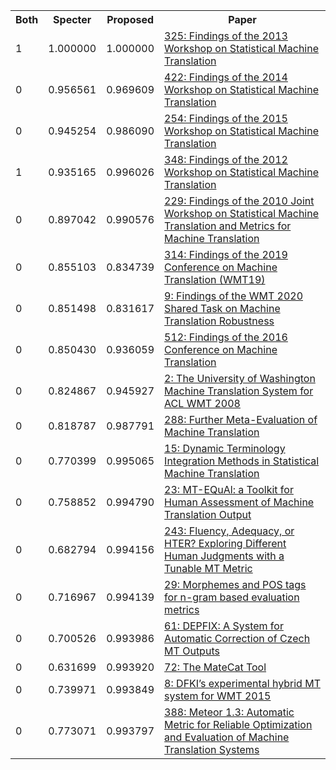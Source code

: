 <html><table><tr>
<th>Both</th>
<th>Specter</th>
<th>Proposed</th>
<th>Paper</th>
</tr>
<tr>
<td>1</td>
<td>1.000000</td>
<td>1.000000</td>
<td><a href="https://www.semanticscholar.org/paper/7de66a09cd23f05859a95fa55616b515acab71e9">325: Findings of the 2013 Workshop on Statistical Machine Translation</a></td>
</tr>
<tr>
<td>0</td>
<td>0.956561</td>
<td>0.969609</td>
<td><a href="https://www.semanticscholar.org/paper/5ec85a0d88adcc4344bb5cc81b0d1aef9bcd8dcc">422: Findings of the 2014 Workshop on Statistical Machine Translation</a></td>
</tr>
<tr>
<td>0</td>
<td>0.945254</td>
<td>0.986090</td>
<td><a href="https://www.semanticscholar.org/paper/feb420a4ac7c5719d51480053cd3e8669d5f2062">254: Findings of the 2015 Workshop on Statistical Machine Translation</a></td>
</tr>
<tr>
<td>1</td>
<td>0.935165</td>
<td>0.996026</td>
<td><a href="https://www.semanticscholar.org/paper/cd17f62533ed110e6b31979f18680a4c6feb15a5">348: Findings of the 2012 Workshop on Statistical Machine Translation</a></td>
</tr>
<tr>
<td>0</td>
<td>0.897042</td>
<td>0.990576</td>
<td><a href="https://www.semanticscholar.org/paper/da6918ed87095d1313bd20606a934f899d4084b0">229: Findings of the 2010 Joint Workshop on Statistical Machine Translation and Metrics for Machine Translation</a></td>
</tr>
<tr>
<td>0</td>
<td>0.855103</td>
<td>0.834739</td>
<td><a href="https://www.semanticscholar.org/paper/ea3e18c7b10a137d495054682c055a80b5be768c">314: Findings of the 2019 Conference on Machine Translation (WMT19)</a></td>
</tr>
<tr>
<td>0</td>
<td>0.851498</td>
<td>0.831617</td>
<td><a href="https://www.semanticscholar.org/paper/c204d40384d39c59cd7249bde4cd8615972acaac">9: Findings of the WMT 2020 Shared Task on Machine Translation Robustness</a></td>
</tr>
<tr>
<td>0</td>
<td>0.850430</td>
<td>0.936059</td>
<td><a href="https://www.semanticscholar.org/paper/1a327709cc53ff9e52454e50a643abf4a0ac92af">512: Findings of the 2016 Conference on Machine Translation</a></td>
</tr>
<tr>
<td>0</td>
<td>0.824867</td>
<td>0.945927</td>
<td><a href="https://www.semanticscholar.org/paper/52cd0c0a6d83c3eb9cce0674a8b05f8b020a18c5">2: The University of Washington Machine Translation System for ACL WMT 2008</a></td>
</tr>
<tr>
<td>0</td>
<td>0.818787</td>
<td>0.987791</td>
<td><a href="https://www.semanticscholar.org/paper/be9bca1e9b0192fc49b316f2701242b50d98d456">288: Further Meta-Evaluation of Machine Translation</a></td>
</tr>
<tr>
<td>0</td>
<td>0.770399</td>
<td>0.995065</td>
<td><a href="https://www.semanticscholar.org/paper/5f67b16fc05d7ae3aa4413db40a07fdb9dd7f0af">15: Dynamic Terminology Integration Methods in Statistical Machine Translation</a></td>
</tr>
<tr>
<td>0</td>
<td>0.758852</td>
<td>0.994790</td>
<td><a href="https://www.semanticscholar.org/paper/bf0267c5d0067b1dfcd2659a198a3dd4037dc71e">23: MT-EQuAl: a Toolkit for Human Assessment of Machine Translation Output</a></td>
</tr>
<tr>
<td>0</td>
<td>0.682794</td>
<td>0.994156</td>
<td><a href="https://www.semanticscholar.org/paper/58b543783ed43edaa57b1b3a3c4ea81b5b23aad9">243: Fluency, Adequacy, or HTER? Exploring Different Human Judgments with a Tunable MT Metric</a></td>
</tr>
<tr>
<td>0</td>
<td>0.716967</td>
<td>0.994139</td>
<td><a href="https://www.semanticscholar.org/paper/6c2078453d6daab6a129fdfd79b3eaa36882942a">29: Morphemes and POS tags for n-gram based evaluation metrics</a></td>
</tr>
<tr>
<td>0</td>
<td>0.700526</td>
<td>0.993986</td>
<td><a href="https://www.semanticscholar.org/paper/3be210bb67fa9d080eeba387cf3cf73a665c2c00">61: DEPFIX: A System for Automatic Correction of Czech MT Outputs</a></td>
</tr>
<tr>
<td>0</td>
<td>0.631699</td>
<td>0.993920</td>
<td><a href="https://www.semanticscholar.org/paper/11595968389473196b0d60929dce09f358c3a691">72: The MateCat Tool</a></td>
</tr>
<tr>
<td>0</td>
<td>0.739971</td>
<td>0.993849</td>
<td><a href="https://www.semanticscholar.org/paper/0f604b246b9e1455527fe4e15a640bed5440a0d0">8: DFKI’s experimental hybrid MT system for WMT 2015</a></td>
</tr>
<tr>
<td>0</td>
<td>0.773071</td>
<td>0.993797</td>
<td><a href="https://www.semanticscholar.org/paper/0f8992ee6418d367d8e50ecbb59b08ea15e8431f">388: Meteor 1.3: Automatic Metric for Reliable Optimization and Evaluation of Machine Translation Systems</a></td>
</tr>
</table></html>
